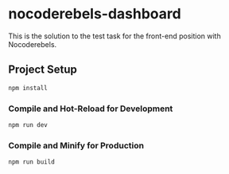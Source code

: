 # nocoderebels-dashboard

This is the solution to the test task for the front-end position with Nocoderebels.

## Project Setup

```sh
npm install
```

### Compile and Hot-Reload for Development

```sh
npm run dev
```

### Compile and Minify for Production

```sh
npm run build
```
